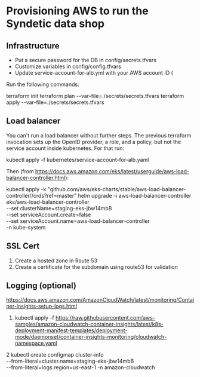 # Provisioning AWS to run the Syndetic data shop

## Infrastructure

 + Put a secure password for the DB in config/secrets.tfvars 
 + Customize variables in config/config.tfvars
 + Update service-account-for-alb.yml with your AWS account ID (

Run the following commands:

terraform init
terraform plan --var-file=./secrets/secrets.tfvars
terraform apply --var-file=./secrets/secrets.tfvars

## Load balancer

You can't run a load balancer without further steps. The previous
terraform invocation sets up the OpenID provider, a role, and a
policy, but not the service account inside kubernetes. For that run:

kubectl apply -f kubernetes/service-account-for-alb.yaml

Then (from https://docs.aws.amazon.com/eks/latest/userguide/aws-load-balancer-controller.html):

kubectl apply -k "github.com/aws/eks-charts/stable/aws-load-balancer-controller//crds?ref=master"
helm upgrade -i aws-load-balancer-controller eks/aws-load-balancer-controller \
  --set clusterName=staging-eks-jbw14mbB \
  --set serviceAccount.create=false \
  --set serviceAccount.name=aws-load-balancer-controller \
  -n kube-system

## SSL Cert
  1. Create a hosted zone in Route 53
  2. Create a certificate for the subdomain using route53 for validation

## Logging (optional)
https://docs.aws.amazon.com/AmazonCloudWatch/latest/monitoring/Container-Insights-setup-logs.html

  1. kubectl apply -f https://raw.githubusercontent.com/aws-samples/amazon-cloudwatch-container-insights/latest/k8s-deployment-manifest-templates/deployment-mode/daemonset/container-insights-monitoring/cloudwatch-namespace.yaml

  2 kubectl create configmap cluster-info \
--from-literal=cluster.name=staging-eks-jbw14mbB \
--from-literal=logs.region=us-east-1 -n amazon-cloudwatch
